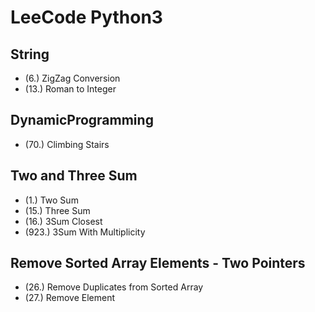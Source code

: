 # LeeCode Python3

## String
 * (6.)    ZigZag Conversion
 * (13.)   Roman to Integer

## DynamicProgramming
 * (70.)   Climbing Stairs

## Two and Three Sum
 * (1.)    Two Sum
 * (15.)   Three Sum
 * (16.)   3Sum Closest
 * (923.)  3Sum With Multiplicity

## Remove Sorted Array Elements - Two Pointers
 * (26.)   Remove Duplicates from Sorted Array  
 * (27.)   Remove Element



